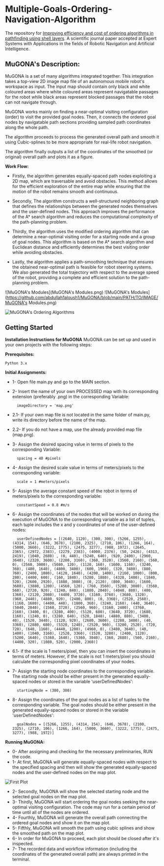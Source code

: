 # Multiple-Goals-Ordering-Navigation-Algorithm
The repository for [Improving efficiency and cost of ordering algorithms in pathfinding using shell layers](https://www.sciencedirect.com/science/article/abs/pii/S0957417423024508). A scientific journal paper accepted at Expert Systems with Applications in the fields of Robotic Navigation and Artificial Intelligence. 


## MuGONA's Description:


MuGONA is a set of many algorithms integrated together. This integration takes a top-view 2D image map file of an autonomous mobile robot's workspace as input. The input map should contain only black and white coloured areas where white coloured areas represent navigatable passages for the robot while black areas represent blocked passages that the robot can not navigate through.


MuGONA works mainly on finding a near-optimal visiting configuration (order) to visit the provided goal nodes. Then, it connects the ordered goal nodes by navigatable path sections providing sampled path coordinates along the whole path.


The algorithm proceeds to process the generated overall path and smooth it using Cubic-splines to be more appropriate for real-life robot navigation.


The algorithm finally outputs a list of the coordinates of the smoothed (or original) overall path and plots it as a figure.



__Work Flow:__


- Firstly, the algorithm generates equally-spaced path nodes exploiting a 2D map, which are traversable and avoid obstacles. This method allows for the efficient exploration of the entire map while ensuring that the motion of the robot remains smooth and continuous.


- Secondly, The algorithm constructs a well-structured neighboring graph that defines the relationships between the generated nodes themselves and the user-defined nodes. This approach improves the performance of the A* search algorithm and reduces the computational complexity of the path-planning problem.


- Thirdly, the algorithm uses the modified ordering algorithm that can determine a near-optimal visiting order for a starting node and a group of goal nodes. This algorithm is based on the A* search algorithm and Euclidean distance and efficiently determines the best visiting order while avoiding obstacles.


- Lastly, the algorithm applies a path-smoothing technique that ensures the obtained near-optimal path is feasible for robot steering systems. We also generated the total trajectory with respect to the average speed of the robot, providing a complete and efficient solution to the path-planning problem.

![MuGONA's Modules](MuGONA's Modules.png)
![MuGONA's Modules](https://github.com/abdullah1aloush1/MuGONA/blob/main/PATH/TO/IMAGE/MuGONA's Modules.png)


![MuGONA's Ordering Algorithms](https://drive.google.com/file/d/13yYrlKrWToLqsjOX6rPe78qtyaTj3gde/view?usp=sharing)


## Getting Started

__Installation Instructions for MuGONA__
MuGONA can be set up and used in your own projects with the following steps:

__Prerequisites:__

    Python 3.x
    
    
__Initial Assignments:__



- 1- Open file main.py and go to the MAIN section.
- 2- Insert the name of your own PROCESSED map with its corresponding extension (preferably .png) in the corresponding Variable:

        imageDirectory = 'map.png'

- 2.1- If your own map file is not located in the same folder of main.py, write its directory before the name of the map.
- 2.2- If you do not have a map, use the already provided map file (map.png).
- 3- Assign the desired spacing value in terms of pixels to the corresponding Variable:

        spacing = 40 #pixels

- 4- Assign the desired scale value in terms of meters/pixels to the corresponding variable:

        scale = 1 #meters/pixels

- 5- Assign the average constant speed of the robot in terms of meters/pixels to the corresponding variable:

        constantSpeed = 0.8 #m/s

- 6- Assign the coordinates of the nodes that will be worked on during the execution of MuGONA to the corresponding variable  as a list of tuples, each tuple includes the x and y coordinates of one of the user-defined nodes:

        userDefinedNodes = [(2640, 1120), (300, 300), (5266, 1255), (4314, 154), (646, 3678), (2100, 2325), (2710, 106), (1266, 164), (5000, 3660), (3222, 1775), (2475, 3277), (988, 1972), (2645, 2365), (2972, 2383), (2279, 2383), (4000, 2376), (50, 2426), (4313, 2419), (1040, 2680) , (0, 440), (5240, 640), (920, 2400), (2960, 3640), (2320, 3600), (2200, 3160), (360, 3520), (3560, 2160), (560, 0), (2560, 3000), (5080, 120), (1120, 160), (1600, 1160), (3240, 360), (480, 1640), (4800, 3400), (600, 1960), (320, 3480), (880, 760), (2400, 1080), (4120, 1640), (4200, 1400), (2160, 1000), (800, 280), (4400, 600), (160, 1840), (5280, 1880), (4320, 1400), (1840, 520), (2600, 2920), (1880, 3080), (0, 2120), (800, 3040), (1600, 3680), (3880, 1200), (4560, 120), (760, 3560), (5280, 3080), (3560, 560), (2720, 920), (1240, 840), (1880, 2040), (4040, 880), (400, 1360), (2120, 2080), (4400, 3720), (3160, 3760), (3680, 1320), (960, 2440), (4880, 920), (2400, 800), (0, 3360), (2520, 2560), (1160, 1680), (4400, 440), (1800, 360), (3240, 2160), (440, 3640), (5040, 2840), (1560, 3720), (2560, 960), (3160, 2400), (3760, 2160), (3400, 0), (3280, 400), (5120, 680), (3640, 3720), (1680, 1160), (1240, 0), (3280, 640), (520, 1840), (4880, 880), (3400, 40), (1520, 3440), (1120, 920), (2680, 3600), (2280, 3400), (40, 3360), (2880, 680), (5320, 1240), (2520, 960), (3200, 2520), (720, 720), (640, 1160), (4440, 1200), (4960, 0), (3480, 3640), (40, 1400), (1040, 3160), (2520, 3360), (1520, 3280), (2400, 1120), (5200, 1640), (5360, 1640), (5360, 3040), (360, 2880), (560, 2160), (4400, 320), (1080, 520), (2000, 2360)]

- 6.1- if the scale is 1 meters/pixel, then you can insert the coordinates in terms of meters. However, if the scale is not 1 meters/pixel you should calculate the corresponding pixel coordinates of your nodes.
- 7- Assign the starting node coordinates to the corresponding variable. The starting node should be either present in the generated equally-spaced nodes or stored in the variable 'userDefinedNodes':

        startingNode = (300, 300)

- 8- Assign the coordinates of the goal nodes as a list of tuples to the corresponding variable. The goal nodes should be either present in the generated equally-spaced nodes or stored in the variable 'userDefinedNodes':

        goalNodes = [(5266, 1255), (4314, 154), (646, 3678), (2100, 2325), (2710, 106), (1266, 164), (5000, 3660), (3222, 1775), (2475, 3277), (988, 1972)]


__Running MuGONA:__



- 0- After assigning and checking for the necessary preliminaries, RUN the code.
- 1- At first, MuGONA will generate equally-spaced nodes with respect to the specified spacing and then will show the generated equally-spaced nodes and the user-defined nodes on the map plot.

![First Plot](https://drive.google.com/file/d/1mQSbQ82_I8FLk-sYD6Yn2jK49_OjUSdA/view?usp=sharing)

- 2- Secondly, MuGONA will show the selected starting node and the selected goal nodes on the map plot.
- 3- Thirdly, MuGONA will start ordering the goal nodes seeking the near-optimal visiting configuration. The code may run for a certain period of time until all of the nodes are ordered.
- 4- Fourthly, MuGONA will generate the overall path connecting the ordered goal nodes and show it on the map plot.
- 5- Fifthly, MuGONA will smooth the path using cubic splines and show the smoothed path on the map plot.
- 6- In order for MuGONA to proceed, each plot should be closed after it's inspected.
- 7- The recorded data and workflow information (including the coordinates of the generated overall path) are always printed in the terminal.
